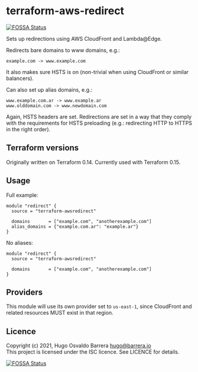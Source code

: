 # terraform-aws-redirect
[![FOSSA Status](https://app.fossa.com/api/projects/git%2Bgithub.com%2FWhyNotHugo%2Fterraform-aws-redirect.svg?type=shield)](https://app.fossa.com/projects/git%2Bgithub.com%2FWhyNotHugo%2Fterraform-aws-redirect?ref=badge_shield)


Sets up redirections using AWS CloudFront and Lambda@Edge.

Redirects bare domains to www domains, e.g.:

    example.com -> www.example.com

It also makes sure HSTS is on (non-trivial when using CloudFront or similar
balancers).

Can also set up alias domains, e.g.:

    www.example.com.ar -> www.example.ar
    www.olddomain.com -> www.newdomain.com

Again, HSTS headers are set. Redirections are set in a way that they comply
with the requirements for HSTS preloading (e.g.: redirecting HTTP to HTTPS in
the right order).

## Terraform versions

Originally written on Terraform 0.14. Currently used with Terraform 0.15.

## Usage

Full example:

```hcl
module "redirect" {
  source = "terraform-awsredirect"

  domains       = ["example.com", "anotherexample.com"]
  alias_domains = {"example.com.ar": "example.ar"}
}
```

No aliases:
```hcl
module "redirect" {
  source = "terraform-awsredirect"

  domains       = ["example.com", "anotherexample.com"]
}
```

## Providers

This module will use its own provider set to `us-east-1`, since CloudFront and
related resources MUST exist in that region.

## Licence

Copyright (c) 2021, Hugo Osvaldo Barrera <hugo@barrera.io>  
This project is licensed under the ISC licence. See LICENCE for details.


[![FOSSA Status](https://app.fossa.com/api/projects/git%2Bgithub.com%2FWhyNotHugo%2Fterraform-aws-redirect.svg?type=large)](https://app.fossa.com/projects/git%2Bgithub.com%2FWhyNotHugo%2Fterraform-aws-redirect?ref=badge_large)